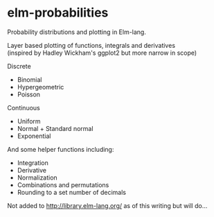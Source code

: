 elm-probabilities
=================

Probability distributions and plotting in Elm-lang. 

Layer based plotting of functions, integrals and derivatives  
(inspired by Hadley Wickham's ggplot2 but more narrow in scope)

Discrete
* Binomial
* Hypergeometric
* Poisson

Continuous
* Uniform
* Normal + Standard normal
* Exponential

And some helper functions including:
* Integration
* Derivative
* Normalization
* Combinations and permutations
* Rounding to a set number of decimals

Not added to http://library.elm-lang.org/ as of this writing but will do... 
